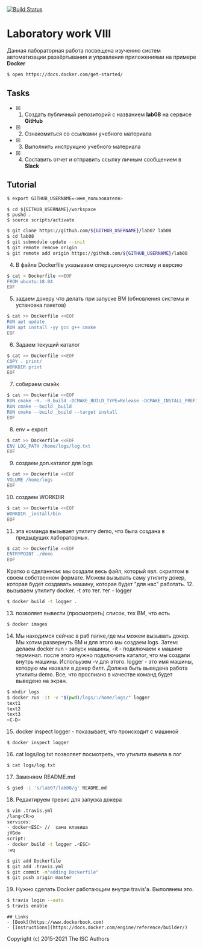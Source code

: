 [![Build Status](https://travis-ci.org/morsiiik/lab08.svg?branch=tutorial)](https://travis-ci.org/morsiiik/lab08)

# Laboratory work VIII

Данная лабораторная работа посвещена изучению систем автоматизации развёртывания и управления приложениями на примере **Docker**

```sh
$ open https://docs.docker.com/get-started/
```

## Tasks

- [x] 1. Создать публичный репозиторий с названием **lab08** на сервисе **GitHub**
- [x] 2. Ознакомиться со ссылками учебного материала
- [x] 3. Выполнить инструкцию учебного материала
- [x] 4. Составить отчет и отправить ссылку личным сообщением в **Slack**

## Tutorial


```sh
$ export GITHUB_USERNAME=<имя_пользователя> 
```

```
$ cd ${GITHUB_USERNAME}/workspace
$ pushd .
$ source scripts/activate
```

```sh
$ git clone https://github.com/${GITHUB_USERNAME}/lab07 lab08
$ cd lab08
$ git submodule update --init
$ git remote remove origin
$ git remote add origin https://github.com/${GITHUB_USERNAME}/lab08
```
4.  В файле Dockerfile указываем операционную систему и версию

```sh
$ cat > Dockerfile <<EOF
FROM ubuntu:18.04
EOF
```
5. задаем докеру что делать при запуске ВМ (обновления системы и установка пакетов)

```sh
$ cat >> Dockerfile <<EOF
RUN apt update
RUN apt install -yy gcc g++ cmake
EOF
```
6. Задаем текущий каталог
```sh
$ cat >> Dockerfile <<EOF
COPY . print/
WORKDIR print
EOF
```
7. собираем смэйк

```sh
$ cat >> Dockerfile <<EOF
RUN cmake -H. -B_build -DCMAKE_BUILD_TYPE=Release -DCMAKE_INSTALL_PREFIX=_install
RUN cmake --build _build
RUN cmake --build _build --target install
EOF
```
8. env = export 

```sh
$ cat >> Dockerfile <<EOF
ENV LOG_PATH /home/logs/log.txt
EOF
```
9. создаем доп.каталог для logs
```sh
$ cat >> Dockerfile <<EOF
VOLUME /home/logs
EOF
```
10. создаем WORKDIR
```sh
$ cat >> Dockerfile <<EOF
WORKDIR _install/bin
EOF
```
11. эта команда вызывает утилиту demo, что была создана в предыдущих лабораторных. 

```sh
$ cat >> Dockerfile <<EOF
ENTRYPOINT ./demo
EOF
```
Кратко о сделанном: мы создали весь файл, который явл. скриптом в своем собственном формате. Можем вызывать саму утилиту докер, которая будет создавать машину, которая будет "для нас" работать.
12. вызываем утилиту docker. -t это тег. тег - logger
```sh
$ docker build -t logger .
```
13. позволяет вывести (просмотреть) список, тех  ВМ, что есть

```sh
$ docker images
```
14.  Мы находимся сейчас в раб папке,где мы можем вызывать докер. Мы хотим развернуть ВМ и для этого мы 
создаем logs. Затем: делаем docker run - запуск машины, -it - подключаем к машине терминал. после этого нужно подключить каталог, что мы создали внутрь машины. Испольузем -v для этого. logger - это имя машины, которую мы назвали в докер билт.
  Должна быть выведена работа утилиты demo. Все, что проспиано в качестве команд будет выведено на экран.


```sh 
$ mkdir logs
$ docker run -it -v "$(pwd)/logs/:/home/logs/" logger
text1
text2
text3
<C-D>
```
15. docker inspect logger - показывает, что происходит с машиной

```sh
$ docker inspect logger
```
16. cat logs/log.txt позволяет посмотреть, что утилита вывела в лог
```sh
$ cat logs/log.txt
```
17. Заменяем README.md 
```sh
$ gsed -i 's/lab07/lab08/g' README.md
```
18. Редактируем тревис для запуска докера
```sh
$ vim .travis.yml
/lang<CR>o
services:
- docker<ESC> //  сама клавиша
jVGdo
script:
- docker build -t logger .<ESC>
:wq
```

```sh
$ git add Dockerfile
$ git add .travis.yml
$ git commit -m"adding Dockerfile"
$ git push origin master
```
19. Нужно сделать Docker работающим внутри travis'а. Выполянем это.
```sh
$ travis login --auto
$ travis enable
```
```
## Links
- [Book](https://www.dockerbook.com)
- [Instructions](https://docs.docker.com/engine/reference/builder/)
```
Copyright (c) 2015-2021 The ISC Authors
```
